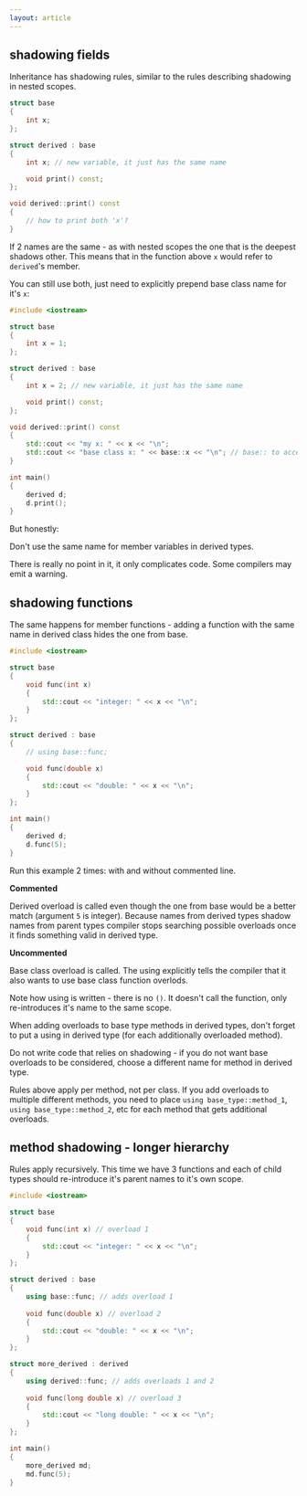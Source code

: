```yaml
---
layout: article
---
```


## shadowing fields

Inheritance has shadowing rules, similar to the rules describing shadowing in nested scopes.

```c++
struct base
{
    int x;
};

struct derived : base
{
    int x; // new variable, it just has the same name

    void print() const;
};

void derived::print() const
{
    // how to print both 'x'?
}
```

If 2 names are the same - as with nested scopes the one that is the deepest shadows other. This means that in the function above `x` would refer to `derived`'s member.

You can still use both, just need to explicitly prepend base class name for it's `x`:

```c++
#include <iostream>

struct base
{
    int x = 1;
};

struct derived : base
{
    int x = 2; // new variable, it just has the same name

    void print() const;
};

void derived::print() const
{
    std::cout << "my x: " << x << "\n";
    std::cout << "base class x: " << base::x << "\n"; // base:: to access parent member
}

int main()
{
    derived d;
    d.print();
}
```

But honestly:

<div class="note pro-tip">
Don't use the same name for member variables in derived types.
</div>

There is really no point in it, it only complicates code. Some compilers may emit a warning.

## shadowing functions

The same happens for member functions - adding a function with the same name in derived class hides the one from base.

```c++
#include <iostream>

struct base
{
    void func(int x)
    {
        std::cout << "integer: " << x << "\n";
    }
};

struct derived : base
{
    // using base::func;

    void func(double x)
    {
        std::cout << "double: " << x << "\n";
    }
};

int main()
{
    derived d;
    d.func(5);
}
```

Run this example 2 times: with and without commented line.

**Commented**

Derived overload is called even though the one from base would be a better match (argument `5` is integer). Because names from derived types shadow names from parent types compiler stops searching possible overloads once it finds something valid in derived type.

**Uncommented**

Base class overload is called. The using explicitly tells the compiler that it also wants to use base class function overlods.

Note how using is written - there is no `()`. It doesn't call the function, only re-introduces it's name to the same scope.

<div class="note pro-tip">
When adding overloads to base type methods in derived types, don't forget to put a using in derived type (for each additionally overloaded method).

Do not write code that relies on shadowing - if you do not want base overloads to be considered, choose a different name for method in derived type.
</div>

Rules above apply per method, not per class. If you add overloads to multiple different methods, you need to place `using base_type::method_1`, `using base_type::method_2`, etc for each method that gets additional overloads.

## method shadowing - longer hierarchy

Rules apply recursively. This time we have 3 functions and each of child types should re-introduce it's parent names to it's own scope.

```c++
#include <iostream>

struct base
{
    void func(int x) // overload 1
    {
        std::cout << "integer: " << x << "\n";
    }
};

struct derived : base
{
    using base::func; // adds overload 1
    
    void func(double x) // overload 2
    {
        std::cout << "double: " << x << "\n";
    }
};

struct more_derived : derived
{
    using derived::func; // adds overloads 1 and 2
    
    void func(long double x) // overload 3
    {
        std::cout << "long double: " << x << "\n";
    }
};

int main()
{
    more_derived md;
    md.func(5);
}
```
